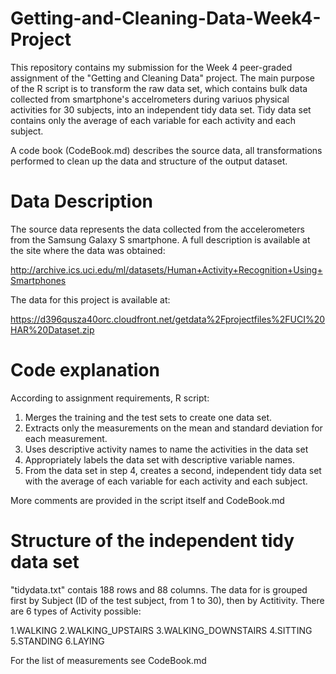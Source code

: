 # Getting-and-Cleaning-Data-Week4-Project
This repository contains my submission for the Week 4 peer-graded assignment of the "Getting and Cleaning Data" project. The main purpose of the R script is to transform the raw data set, which contains bulk data collected from smartphone's accelrometers during variuos physical activities for 30 subjects, into an independent tidy data set. Tidy data set contains only the average of each variable for each activity and each subject. 

A code book (CodeBook.md) describes the source data, all transformations performed to clean up the data and structure of the output dataset.

# Data Description
The source data represents the data collected from the accelerometers from the Samsung Galaxy S smartphone. A full description is available at the site where the data was obtained:

http://archive.ics.uci.edu/ml/datasets/Human+Activity+Recognition+Using+Smartphones 

The data for this project is available at:

https://d396qusza40orc.cloudfront.net/getdata%2Fprojectfiles%2FUCI%20HAR%20Dataset.zip  

# Code explanation
According to assignment requirements, R script:

1. Merges the training and the test sets to create one data set.
2. Extracts only the measurements on the mean and standard deviation for each measurement. 
3. Uses descriptive activity names to name the activities in the data set
4. Appropriately labels the data set with descriptive variable names. 
5. From the data set in step 4, creates a second, independent tidy data set with the average of each variable for each activity and each subject.

More comments are provided in the script itself and CodeBook.md

# Structure of the independent tidy data set
"tidydata.txt" contais 188 rows and 88 columns. The data for is grouped first by Subject (ID of the test subject, from 1 to 30), then by Actitivity. There are 6 types of Activity possible:

 1.WALKING
 2.WALKING_UPSTAIRS
 3.WALKING_DOWNSTAIRS
 4.SITTING
 5.STANDING
 6.LAYING

For the list of measurements see CodeBook.md
